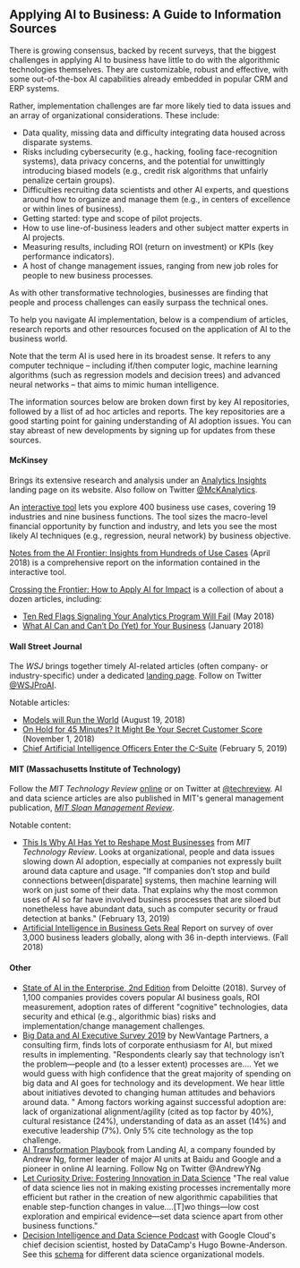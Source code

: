 ## Applying AI to Business: A Guide to Information Sources

There is growing consensus, backed by recent surveys, that the biggest challenges in applying AI to business have little to do with the algorithmic technologies themselves. They are customizable, robust and effective, with some out-of-the-box AI capabilities already embedded in popular CRM and ERP systems.

Rather, implementation challenges are far more likely tied to data issues and an array of organizational considerations.  These include: 

-	 Data quality, missing data and difficulty integrating data housed across disparate systems.  
-	 Risks including cybersecurity (e.g., hacking, fooling face-recognition systems), data privacy concerns, and the potential for unwittingly introducing biased models (e.g., credit risk algorithms that unfairly penalize certain groups).  
-	 Difficulties recruiting data scientists and other AI experts, and questions around how to organize and manage them (e.g., in centers of excellence or within lines of business).   
-  Getting started: type and scope of pilot projects.  
-	 How to use line-of-business leaders and other subject matter experts in AI projects.    
-  Measuring results, including ROI (return on investment) or KPIs (key performance indicators).   
-  A host of change management issues, ranging from new job roles for people to new business processes.  

As with other transformative technologies, businesses are finding that people and process challenges can easily surpass the technical ones. 

To help you navigate AI implementation, below is a compendium of articles, research reports and other resources focused on the application of AI to the business world.  

Note that the term AI is used here in its broadest sense.  It refers to any computer technique – including if/then computer logic, machine learning algorithms (such as regression models and decision trees) and advanced neural networks – that aims to mimic human intelligence.

The information sources below are broken down first by key AI repositories, followed by a llist of ad hoc articles and reports.  The key repositories are a good starting point for gaining understanding of AI adoption issues.  You can stay abreast of new developments by signing up for updates from these sources. 


#### McKinsey
Brings its extensive research and analysis under an [Analytics Insights](https://www.mckinsey.com/business-functions/mckinsey-analytics/our-insights) landing page on its website.  Also follow on Twitter [@McKAnalytics](https://twitter.com/McKAnalytics). 

An [interactive tool](https://www.mckinsey.com/featured-insights/artificial-intelligence/visualizing-the-uses-and-potential-impact-of-ai-and-other-analytics) lets you explore 400 business use cases, covering 19 industries and nine business functions.  The tool sizes the macro-level financial opportunity by function and industry, and lets you see the most likely AI techniques (e.g., regression, neural network) by business objective.  

[Notes from the AI Frontier: Insights from Hundreds of Use Cases]( https://www.mckinsey.com/~/media/mckinsey/featured%20insights/artificial%20intelligence/notes%20from%20the%20ai%20frontier%20applications%20and%20value%20of%20deep%20learning/notes-from-the-ai-frontier-insights-from-hundreds-of-use-cases-discussion-paper.ashx) (April 2018) is a comprehensive report on the information contained in the interactive tool.  

[Crossing the Frontier: How to Apply AI for Impact](https://www.mckinsey.com/business-functions/mckinsey-analytics/our-insights/crossing-the-frontier-how-to-apply-ai-for-impact) is a collection of about a dozen articles, including:   
- [Ten Red Flags Signaling Your Analytics Program Will Fail](https://www.mckinsey.com/business-functions/mckinsey-analytics/our-insights/ten-red-flags-signaling-your-analytics-program-will-fail) (May 2018)  
- [What AI Can and Can’t Do (Yet) for Your Business](https://www.mckinsey.com/business-functions/mckinsey-analytics/our-insights/what-ai-can-and-cant-do-yet-for-your-business) (January 2018)    

#### Wall Street Journal
The _WSJ_ brings together timely AI-related articles (often company- or industry-specific) under a dedicated [landing page](https://www.wsj.com/pro/artificial-intelligence).  Follow on Twitter [@WSJProAI](https://twitter.com/WSJProAI).  
  
Notable articles:  
- [Models will Run the World](https://www.wsj.com/articles/models-will-run-the-world-1534716720) (August 19, 2018)  
- [On Hold for 45 Minutes? It Might Be Your Secret Customer Score](https://www.wsj.com/articles/on-hold-for-45-minutes-it-might-be-your-secret-customer-score-1541084656) (November 1, 2018)  
- [Chief Artificial Intelligence Officers Enter the C-Suite](https://www.wsj.com/articles/chief-artificial-intelligence-officers-enter-the-c-suite-11548756000) (February 5, 2019)    


#### MIT (Massachusetts Institute of Technology) 
Follow the _MIT Technology Review_ [online](https://www.technologyreview.com/) or on Twitter at [@techreview]( https://twitter.com/techreview).  AI and data science articles are also published in MIT's general management publication, [_MIT Sloan Management Review_]( https://sloanreview.mit.edu/topic/data-and-analytics/).  

Notable content:

- [This Is Why AI Has Yet to Reshape Most Businesses](https://www.technologyreview.com/s/612897/this-is-why-ai-has-yet-to-reshape-most-businesses/?utm_medium=tr_social&utm_campaign=site_visitor.unpaid.engagement&utm_source=twitter) from _MIT Technology Review_.   Looks at organizational, people and data issues slowing down AI adoption, especially at companies not expressly built around data capture and usage.  "If companies don’t stop and build connections between[disparate] systems, then machine learning will work on just some of their data. That explains why the most common uses of AI so far have involved business processes that are siloed but nonetheless have abundant data, such as computer security or fraud detection at banks." (February 13, 2019)  
- [Artificial Intelligence in Business Gets Real](https://sloanreview.mit.edu/projects/artificial-intelligence-in-business-gets-real/)  Report on survey of over 3,000 business leaders globally, along with 36 in-depth interviews. (Fall 2018)    
#### Other 
- [ State of AI in the Enterprise, 2nd Edition]( https://www2.deloitte.com/content/dam/insights/us/articles/4780_State-of-AI-in-the-enterprise/DI_State-of-AI-in-the-enterprise-2nd-ed.pdf)  from Deloitte (2018).  Survey of 1,100 companies provides covers popular AI business goals, ROI measurement,  adoption rates of different "cognitive" technologies, data security and ethical (e.g., algorithmic bias) risks and implementation/change management challenges.  
- [Big Data and AI Executive Survey 2019](http://newvantage.com/wp-content/uploads/2018/12/Big-Data-Executive-Survey-2019-Findings-Updated-010219-1.pdf?utm_campaign=Data_Elixir&utm_medium=email&utm_source=Data_Elixir_220) by NewVantage Partners, a consulting firm, finds lots of corporate enthusiasm for AI, but mixed results in implementing.  "Respondents clearly say that technology isn’t the problem—people and (to a lesser extent) processes are.… Yet we would guess with high confidence that the great majority of spending on big data and AI goes for technology and its development. We hear little about initiatives devoted to changing human attitudes and behaviors around data. " Among factors working against successful adoption are: lack of organizational alignment/agility (cited as top factor by 40%), cultural resistance (24%), understanding of data as an asset (14%) and executive leadership (7%).  Only 5% cite technology as the top challenge. 
- [AI Transformation Playbook](https://landing.ai/ai-transformation-playbook/) from Landing AI, a company founded by Andrew Ng, former leader of major AI units at Baidu and Google and a pioneer in online AI learning.   Follow Ng on Twitter @AndrewYNg ‏
- [Let Curiosity Drive: Fostering Innovation in Data Science](https://multithreaded.stitchfix.com/blog/2019/01/18/fostering-innovation-in-data-science/) "The real value of data science lies not in making existing processes incrementally more efficient but rather in the creation of new algorithmic capabilities that enable step-function changes in value....[T]wo things—low cost exploration and empirical evidence—set data science apart from other business functions."
- [Decision Intelligence and Data Science Podcast](https://www.datacamp.com/community/podcast/decision-intelligence-data-science) with Google Cloud's chief decision scientist, hosted by DataCamp's Hugo Bowne-Anderson.  See this [schema](https://github.com/robjm16/Business_Applications_Compendium/blob/master/Org_Model_for_DS_Implementation.JPG) for different data science organizational models.


